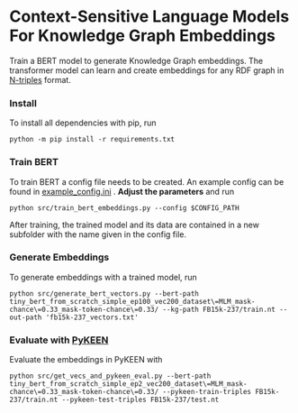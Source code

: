 # Context-Sensitive Language Models For Knowledge Graph Embeddings

Train a BERT model to generate Knowledge Graph embeddings. The transformer model can learn and create embeddings for any RDF graph in [N-triples](https://www.w3.org/TR/n-triples/) format.


### Install
To install all dependencies with pip, run

```
python -m pip install -r requirements.txt
```



### Train BERT

To train BERT a config file needs to be created. An example config can be found in [example_config.ini](src/conf/example_config.ini) . **Adjust the parameters** and run 

```
python src/train_bert_embeddings.py --config $CONFIG_PATH
```

After training, the trained model and its data are contained in a new subfolder with the name given in the config file.

### Generate Embeddings

To generate embeddings with a trained model, run 

```
python src/generate_bert_vectors.py --bert-path tiny_bert_from_scratch_simple_ep100_vec200_dataset\=MLM_mask-chance\=0.33_mask-token-chance\=0.33/ --kg-path FB15k-237/train.nt --out-path 'fb15k-237_vectors.txt'

```


### Evaluate with [PyKEEN](https://github.com/pykeen/pykeen)

Evaluate the embeddings in PyKEEN with

```
python src/get_vecs_and_pykeen_eval.py --bert-path tiny_bert_from_scratch_simple_ep2_vec200_dataset\=MLM_mask-chance\=0.33_mask-token-chance\=0.33/ --pykeen-train-triples FB15k-237/train.nt --pykeen-test-triples FB15k-237/test.nt
```
